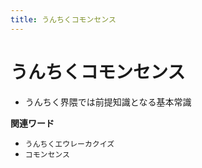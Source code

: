 ```yaml
---
title: うんちくコモンセンス
---
```


# うんちくコモンセンス


-   うんちく界隈では前提知識となる基本常識

**関連ワード**

-   `うんちくエウレーカクイズ`
-   `コモンセンス`
